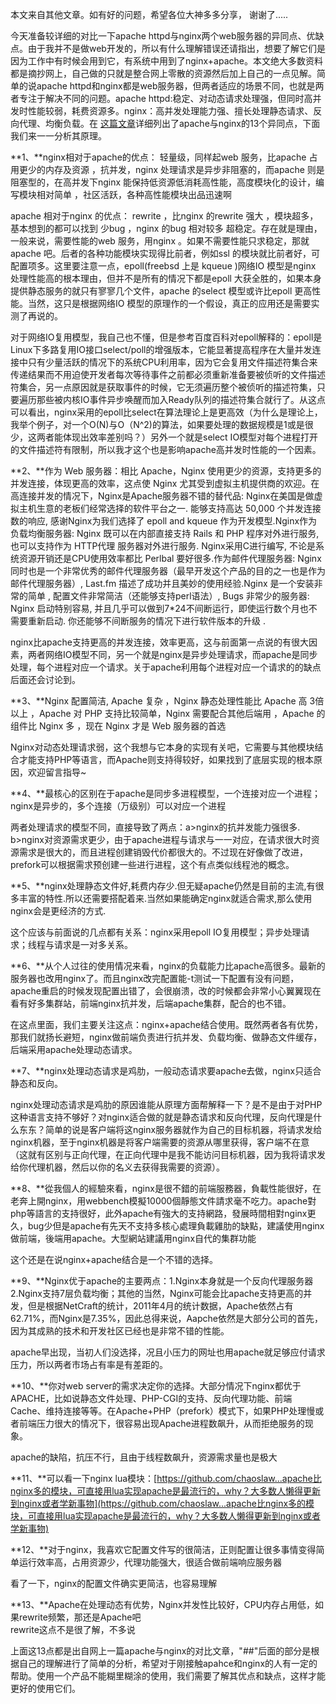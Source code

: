 本文来自其他文章。如有好的问题，希望各位大神多多分享， 谢谢了.....

今天准备较详细的对比一下apache httpd与nginx两个web服务器的异同点、优缺点。由于我并不是做web开发的，所以有什么理解错误还请指出，想要了解它们是因为工作中有时候会用到它，有系统中用到了nginx+apache。本文绝大多数资料都是摘抄网上，自己做的只就是整合网上零散的资源然后加上自己的一点见解。简单的说apache httpd和nginx都是web服务器，但两者适应的场景不同，也就是两者专注于解决不同的问题。apache httpd:稳定、对动态请求处理强，但同时高并发时性能较弱，耗费资源多。nginx：高并发处理能力强、擅长处理静态请求、反向代理、均衡负载。在 [这篇文章](http://www.phpzixue.cn/detail1174.shtml)详细列出了apache与nginx的13个异同点，下面我们来一一分析其原理。

**1、**nginx相对于apache的优点： 轻量级，同样起web 服务，比apache 占用更少的内存及资源 ，抗并发，nginx 处理请求是异步非阻塞的，而apache 则是阻塞型的，在高并发下nginx 能保持低资源低消耗高性能，高度模块化的设计，编写模块相对简单 ，社区活跃，各种高性能模块出品迅速啊

apache 相对于nginx 的优点： rewrite ，比nginx 的rewrite 强大 ，模块超多，基本想到的都可以找到 少bug ，nginx 的bug 相对较多 超稳定。存在就是理由，一般来说，需要性能的web 服务，用nginx 。如果不需要性能只求稳定，那就apache 吧。后者的各种功能模块实现得比前者，例如ssl 的模块就比前者好，可配置项多。这里要注意一点，epoll\(freebsd 上是 kqueue \)网络IO 模型是nginx 处理性能高的根本理由，但并不是所有的情况下都是epoll 大获全胜的，如果本身提供静态服务的就只有寥寥几个文件，apache 的select 模型或许比epoll 更高性能。当然，这只是根据网络IO 模型的原理作的一个假设，真正的应用还是需要实测了再说的。

对于网络IO复用模型，我自己也不懂，但是参考百度百科对epoll解释的：epoll是Linux下多路复用IO接口select/poll的增强版本，它能显著提高程序在大量并发连接中只有少量活跃的情况下的系统CPU利用率，因为它会复用文件描述符集合来传递结果而不用迫使开发者每次等待事件之前都必须重新准备要被侦听的文件描述符集合，另一点原因就是获取事件的时候，它无须遍历整个被侦听的描述符集，只要遍历那些被内核IO事件异步唤醒而加入Ready队列的描述符集合就行了。从这点可以看出，nginx采用的epoll比select在算法理论上是更高效（为什么是理论上，我举个例子，对一个O\(N\)与O（N^2\)的算法，如果要处理的数据规模是1或是很少，这两者能体现出效率差别吗？）另外一个就是select IO模型对每个进程打开的文件描述符有限制，所以我才这个也是影响apache高并发时性能的一个因素。

**2、**作为 Web 服务器：相比 Apache，Nginx 使用更少的资源，支持更多的并发连接，体现更高的效率，这点使 Nginx 尤其受到虚拟主机提供商的欢迎。在高连接并发的情况下，Nginx是Apache服务器不错的替代品: Nginx在美国是做虚拟主机生意的老板们经常选择的软件平台之一. 能够支持高达 50,000 个并发连接数的响应, 感谢Nginx为我们选择了 epoll and kqueue 作为开发模型.Nginx作为负载均衡服务器: Nginx 既可以在内部直接支持 Rails 和 PHP 程序对外进行服务, 也可以支持作为 HTTP代理 服务器对外进行服务. Nginx采用C进行编写, 不论是系统资源开销还是CPU使用效率都比 Perlbal 要好很多.作为邮件代理服务器: Nginx 同时也是一个非常优秀的邮件代理服务器（最早开发这个产品的目的之一也是作为邮件代理服务器）, Last.fm 描述了成功并且美妙的使用经验.Nginx 是一个安装非常的简单 , 配置文件非常简洁（还能够支持perl语法）, Bugs 非常少的服务器: Nginx 启动特别容易, 并且几乎可以做到7\*24不间断运行，即使运行数个月也不需要重新启动. 你还能够不间断服务的情况下进行软件版本的升级 .

nginx比apache支持更高的并发连接，效率更高，这与前面第一点说的有很大因素，两者网络IO模型不同，另一个就是nginx是异步处理请求，而apache是同步处理，每个进程对应一个请求。关于apache利用每个进程对应一个请求的的缺点后面还会讨论到。

**3、**Nginx 配置简洁, Apache 复杂 ，Nginx 静态处理性能比 Apache 高 3倍以上 ，Apache 对 PHP 支持比较简单，Nginx 需要配合其他后端用 ，Apache 的组件比 Nginx 多 ，现在 Nginx 才是 Web 服务器的首选

Nginx对动态处理请求弱，这个我想与它本身的实现有关吧，它需要与其他模块结合才能支持PHP等语言，而Apache则支持得较好，如果找到了底层实现的根本原因，欢迎留言指导~

**4、**最核心的区别在于apache是同步多进程模型，一个连接对应一个进程；nginx是异步的，多个连接（万级别）可以对应一个进程

两者处理请求的模型不同，直接导致了两点：a&gt;nginx的抗并发能力强很多. b&gt;nginx对资源需求更少，由于apache进程与请求与一一对应，在请求很大时资源需求是很大的，而且进程创建销毁代价都很大的。不过现在好像做了改进，prefork可以根据需求预创建一些进行进程，这个有点类似线程池的概念。

**5、**nginx处理静态文件好,耗费内存少.但无疑apache仍然是目前的主流,有很多丰富的特性.所以还需要搭配着来.当然如果能确定nginx就适合需求,那么使用nginx会是更经济的方式.

这个应该与前面说的几点都有关系：nginx采用epoll IO复用模型；异步处理请求；线程与请求是一对多关系。

**6、**从个人过往的使用情况来看，nginx的负载能力比apache高很多。最新的服务器也改用nginx了。而且nginx改完配置能-t测试一下配置有没有问题，apache重启的时候发现配置出错了，会很崩溃，改的时候都会非常小心翼翼现在看有好多集群站，前端nginx抗并发，后端apache集群，配合的也不错。

在这点里面，我们主要关注这点：nginx+apache结合使用。既然两者各有优势，那我们就扬长避短，nginx做前端负责进行抗并发、负载均衡、做静态文件缓存，后端采用apache处理动态请求。

**7、**nginx处理动态请求是鸡肋，一般动态请求要apache去做，nginx只适合静态和反向。

nginx处理动态请求是鸡肋的原因谁能从原理方面帮解释一下？是不是由于对PHP这种语言支持不够好？对nginx适合做的就是静态请求和反向代理，反向代理是什么东东？简单的说是客户端将这nginx服务器就作为自己的目标机器，将请求发给nginx机器，至于nginx机器是将客户端需要的资源从哪里获得，客户端不在意（这就有区别与正向代理，在正向代理中是我不能访问目标机器，因为我将请求发给你代理机器，然后以你的名义去获得我需要的资源）。

**8、**從我個人的經驗來看，nginx是很不錯的前端服務器，負載性能很好，在老奔上開nginx，用webbench模擬10000個靜態文件請求毫不吃力。apache對php等語言的支持很好，此外apache有強大的支持網路，發展時間相對nginx更久，bug少但是apache有先天不支持多核心處理負載雞肋的缺點，建議使用nginx做前端，後端用apache。大型網站建議用nginx自代的集群功能

这个还是在说nginx+apache结合是一个不错的选择。

**9、**Nginx优于apache的主要两点：1.Nginx本身就是一个反向代理服务器 2.Nginx支持7层负载均衡；其他的当然，Nginx可能会比apache支持更高的并发，但是根据NetCraft的统计，2011年4月的统计数据，Apache依然占有62.71%，而Nginx是7.35%，因此总得来说，Aapche依然是大部分公司的首先，因为其成熟的技术和开发社区已经也是非常不错的性能。

apache早出现，当初人们没选择，况且小压力的网址也用apache就足够应付请求压力，所以两者市场占有率是有差距的。

**10、**你对web server的需求决定你的选择。大部分情况下nginx都优于APACHE，比如说静态文件处理、PHP-CGI的支持、反向代理功能、前端Cache、维持连接等等。在Apache+PHP（prefork）模式下，如果PHP处理慢或者前端压力很大的情况下，很容易出现Apache进程数飙升，从而拒绝服务的现象。

apache的缺陷，抗压不行，且由于线程数飙升，资源需求量也是极大

**11、**可以看一下nginx lua模块：[https://github.com/chaoslaw...apache比nginx多的模块，可直接用lua实现apache是最流行的，why？大多数人懒得更新到nginx或者学新事物](https://github.com/chaoslaw...apache比nginx多的模块，可直接用lua实现apache是最流行的，why？大多数人懒得更新到nginx或者学新事物)

**12、**对于nginx，我喜欢它配置文件写的很简洁，正则配置让很多事情变得简单运行效率高，占用资源少，代理功能强大，很适合做前端响应服务器

看了一下，nginx的配置文件确实更简洁，也容易理解

**13、**Apache在处理动态有优势，Nginx并发性比较好，CPU内存占用低，如果rewrite频繁，那还是Apache吧  
rewrite这点不是很了解，不多说

上面这13点都是出自网上一篇apache与nginx的对比文章，"\#\#"后面的部分是根据自己的理解进行了简单的分析，希望对于刚接触apahce和nginx的人有一定的帮助。使用一个产品不能糊里糊涂的使用，我们需要了解其优点和缺点，这样才能更好的使用它们。

